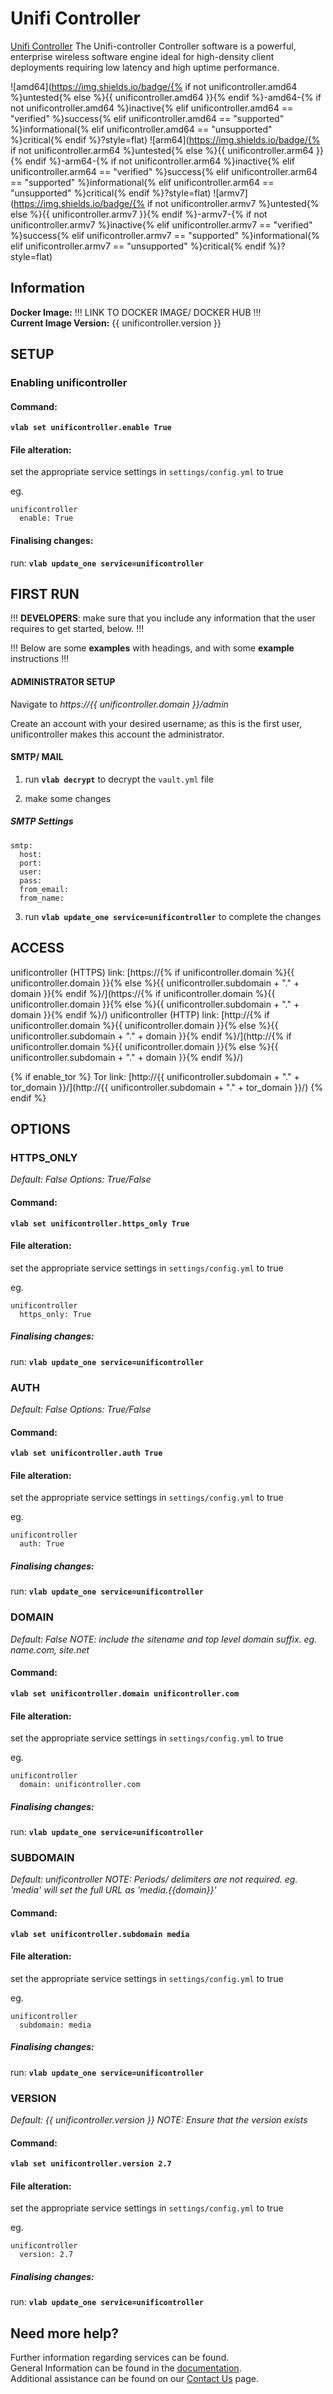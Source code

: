 # Unifi Controller

[Unifi Controller](https://www.ui.com/) The Unifi-controller Controller software is a powerful, enterprise wireless software engine ideal for high-density client deployments requiring low latency and high uptime performance.

![amd64](https://img.shields.io/badge/{% if not unificontroller.amd64 %}untested{% else %}{{ unificontroller.amd64 }}{% endif %}-amd64-{% if not unificontroller.amd64 %}inactive{% elif unificontroller.amd64 == "verified" %}success{% elif unificontroller.amd64 == "supported" %}informational{% elif unificontroller.amd64 == "unsupported" %}critical{% endif %}?style=flat)
![arm64](https://img.shields.io/badge/{% if not unificontroller.arm64 %}untested{% else %}{{ unificontroller.arm64 }}{% endif %}-arm64-{% if not unificontroller.arm64 %}inactive{% elif unificontroller.arm64 == "verified" %}success{% elif unificontroller.arm64 == "supported" %}informational{% elif unificontroller.arm64 == "unsupported" %}critical{% endif %}?style=flat)
![armv7](https://img.shields.io/badge/{% if not unificontroller.armv7 %}untested{% else %}{{ unificontroller.armv7 }}{% endif %}-armv7-{% if not unificontroller.armv7 %}inactive{% elif unificontroller.armv7 == "verified" %}success{% elif unificontroller.armv7 == "supported" %}informational{% elif unificontroller.armv7 == "unsupported" %}critical{% endif %}?style=flat)

## Information


**Docker Image:** !!! LINK TO DOCKER IMAGE/ DOCKER HUB !!! \
**Current Image Version:** {{ unificontroller.version }}

## SETUP

### Enabling unificontroller

#### Command:

**`vlab set unificontroller.enable True`**

#### File alteration:

set the appropriate service settings in `settings/config.yml` to true

eg.
```
unificontroller
  enable: True
```

#### Finalising changes:

run: **`vlab update_one service=unificontroller`**

## FIRST RUN

!!! **DEVELOPERS**: make sure that you include any information that the user requires to get started, below. !!!

!!! Below are some **examples** with headings, and with some **example** instructions !!!

#### ADMINISTRATOR SETUP

Navigate to *https://{{ unificontroller.domain }}/admin*

Create an account with your desired username; as this is the first user, unificontroller makes this account the administrator.

#### SMTP/ MAIL

1. run **`vlab decrypt`** to decrypt the `vault.yml` file

2. make some changes


##### SMTP Settings
```
smtp:
  host:
  port:
  user:
  pass:
  from_email:
  from_name:
```

3. run **`vlab update_one service=unificontroller`** to complete the changes


## ACCESS

unificontroller (HTTPS) link: [https://{% if unificontroller.domain %}{{ unificontroller.domain }}{% else %}{{ unificontroller.subdomain + "." + domain }}{% endif %}/](https://{% if unificontroller.domain %}{{ unificontroller.domain }}{% else %}{{ unificontroller.subdomain + "." + domain }}{% endif %}/)
unificontroller (HTTP) link: [http://{% if unificontroller.domain %}{{ unificontroller.domain }}{% else %}{{ unificontroller.subdomain + "." + domain }}{% endif %}/](http://{% if unificontroller.domain %}{{ unificontroller.domain }}{% else %}{{ unificontroller.subdomain + "." + domain }}{% endif %}/)

{% if enable_tor %}
Tor link: [http://{{ unificontroller.subdomain + "." + tor_domain }}/](http://{{ unificontroller.subdomain + "." + tor_domain }}/)
{% endif %}

## OPTIONS

### HTTPS_ONLY
*Default: False*
*Options: True/False*

#### Command:

**`vlab set unificontroller.https_only True`**

#### File alteration:

set the appropriate service settings in `settings/config.yml` to true

eg.
```
unificontroller
  https_only: True
```

##### Finalising changes:

run: **`vlab update_one service=unificontroller`**

### AUTH
*Default: False*
*Options: True/False*

#### Command:

**`vlab set unificontroller.auth True`**

#### File alteration:

set the appropriate service settings in `settings/config.yml` to true

eg.
```
unificontroller
  auth: True
```

##### Finalising changes:

run: **`vlab update_one service=unificontroller`**

### DOMAIN
*Default: False*
*NOTE: include the sitename and top level domain suffix. eg. name.com, site.net*

#### Command:

**`vlab set unificontroller.domain unificontroller.com`**

#### File alteration:

set the appropriate service settings in `settings/config.yml` to true

eg.
```
unificontroller
  domain: unificontroller.com
```

##### Finalising changes:

run: **`vlab update_one service=unificontroller`**

### SUBDOMAIN
*Default: unificontroller*
*NOTE: Periods/ delimiters are not required. eg. 'media' will set the full URL as 'media.{{domain}}'*

#### Command:

**`vlab set unificontroller.subdomain media`**

#### File alteration:

set the appropriate service settings in `settings/config.yml` to true

eg.
```
unificontroller
  subdomain: media
```

##### Finalising changes:

run: **`vlab update_one service=unificontroller`**

### VERSION
*Default: {{  unificontroller.version  }}*
*NOTE: Ensure that the version exists*

#### Command:

**`vlab set unificontroller.version 2.7`**

#### File alteration:

set the appropriate service settings in `settings/config.yml` to true

eg.
```
unificontroller
  version: 2.7
```

##### Finalising changes:

run: **`vlab update_one service=unificontroller`**

## Need more help?
Further information regarding services can be found. \
General Information can be found in the [documentation](https://docs.vivumlab.com). \
Additional assistance can be found on our [Contact Us](https://docs.vivumlab.com/Contact-us) page.
